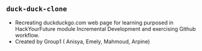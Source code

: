 ## `duck-duck-clone`

* Recreating duckduckgo.com web page for learning purposed in HackYourFuture module Incremental Development and exercising Github workflow.
* Created by Group1 ( Anisya, Emely, Mahmoud, Arpine)